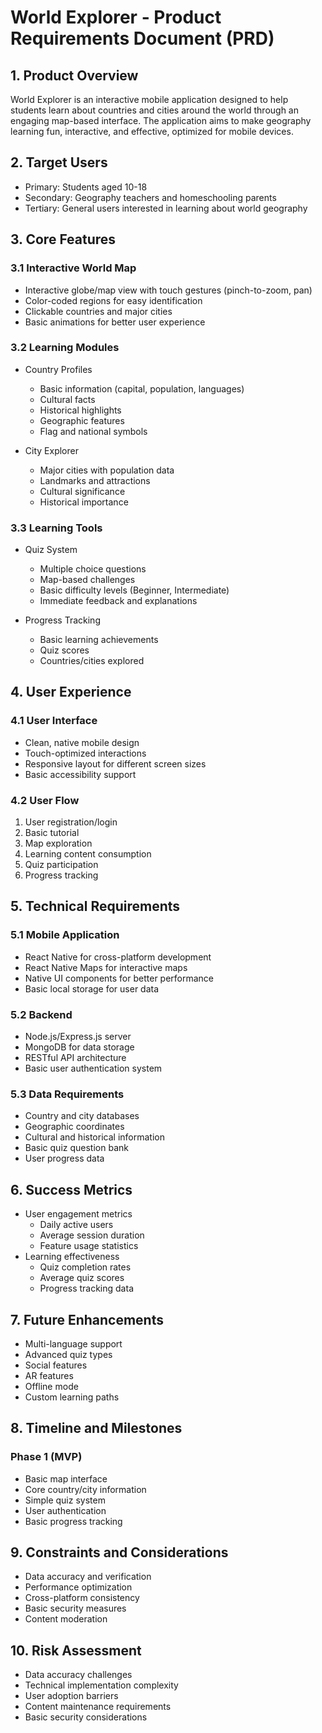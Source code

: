 # World Explorer - Product Requirements Document (PRD)

## 1. Product Overview
World Explorer is an interactive mobile application designed to help students learn about countries and cities around the world through an engaging map-based interface. The application aims to make geography learning fun, interactive, and effective, optimized for mobile devices.

## 2. Target Users
- Primary: Students aged 10-18
- Secondary: Geography teachers and homeschooling parents
- Tertiary: General users interested in learning about world geography

## 3. Core Features

### 3.1 Interactive World Map
- Interactive globe/map view with touch gestures (pinch-to-zoom, pan)
- Color-coded regions for easy identification
- Clickable countries and major cities
- Basic animations for better user experience

### 3.2 Learning Modules
- Country Profiles
  - Basic information (capital, population, languages)
  - Cultural facts
  - Historical highlights
  - Geographic features
  - Flag and national symbols

- City Explorer
  - Major cities with population data
  - Landmarks and attractions
  - Cultural significance
  - Historical importance

### 3.3 Learning Tools
- Quiz System
  - Multiple choice questions
  - Map-based challenges
  - Basic difficulty levels (Beginner, Intermediate)
  - Immediate feedback and explanations

- Progress Tracking
  - Basic learning achievements
  - Quiz scores
  - Countries/cities explored

## 4. User Experience

### 4.1 User Interface
- Clean, native mobile design
- Touch-optimized interactions
- Responsive layout for different screen sizes
- Basic accessibility support

### 4.2 User Flow
1. User registration/login
2. Basic tutorial
3. Map exploration
4. Learning content consumption
5. Quiz participation
6. Progress tracking

## 5. Technical Requirements

### 5.1 Mobile Application
- React Native for cross-platform development
- React Native Maps for interactive maps
- Native UI components for better performance
- Basic local storage for user data

### 5.2 Backend
- Node.js/Express.js server
- MongoDB for data storage
- RESTful API architecture
- Basic user authentication system

### 5.3 Data Requirements
- Country and city databases
- Geographic coordinates
- Cultural and historical information
- Basic quiz question bank
- User progress data

## 6. Success Metrics
- User engagement metrics
  - Daily active users
  - Average session duration
  - Feature usage statistics
- Learning effectiveness
  - Quiz completion rates
  - Average quiz scores
  - Progress tracking data

## 7. Future Enhancements
- Multi-language support
- Advanced quiz types
- Social features
- AR features
- Offline mode
- Custom learning paths

## 8. Timeline and Milestones
### Phase 1 (MVP)
- Basic map interface
- Core country/city information
- Simple quiz system
- User authentication
- Basic progress tracking

## 9. Constraints and Considerations
- Data accuracy and verification
- Performance optimization
- Cross-platform consistency
- Basic security measures
- Content moderation

## 10. Risk Assessment
- Data accuracy challenges
- Technical implementation complexity
- User adoption barriers
- Content maintenance requirements
- Basic security considerations 